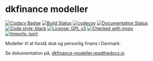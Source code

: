 # dkfinance modeller

[![Codacy Badge](https://api.codacy.com/project/badge/Grade/015e78ee39e04e93b65d31c37059fc55)](https://app.codacy.com/gh/erikkjellgren/dkfinance_modeller?utm_source=github.com&utm_medium=referral&utm_content=erikkjellgren/dkfinance_modeller&utm_campaign=Badge_Grade)
[![Build Status](https://travis-ci.com/erikkjellgren/dkfinance_modeller.svg?branch=main)](https://travis-ci.com/erikkjellgren/dkfinance_modeller)
[![codecov](https://codecov.io/gh/erikkjellgren/dkfinance_modeller/branch/main/graph/badge.svg)](https://codecov.io/gh/erikkjellgren/dkfinance_modeller)
[![Documentation Status](https://readthedocs.org/projects/dkfinance-modeller/badge/?version=latest)](https://dkfinance-modeller.readthedocs.io/en/latest/?badge=latest)
[![Code style: black](https://img.shields.io/badge/code%20style-black-000000.svg)](https://github.com/psf/black)
[![License: GPL v3](https://img.shields.io/badge/License-GPLv3-blue.svg)](https://www.gnu.org/licenses/gpl-3.0)
[![Checked with mypy](http://www.mypy-lang.org/static/mypy_badge.svg)](http://mypy-lang.org/)
[![Imports: isort](https://img.shields.io/badge/%20imports-isort-%231674b1?style=flat&labelColor=ef8336)](https://pycqa.github.io/isort/)

Modeller til at forstå skat og personlig finans i Danmark.

Se dokumentation på, [dkfinance-modeller.readthedocs.io](https://www.dkfinance-modeller.readthedocs.io)